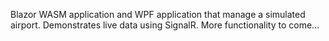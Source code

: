Blazor WASM application and WPF application that manage a simulated airport. Demonstrates live data using SignalR. More functionality to come...
